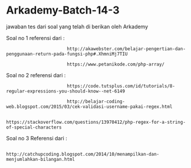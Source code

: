 # Arkademy-Batch-14-3

jawaban tes dari soal yang telah di berikan oleh Arkademy

Soal no 1 referensi dari : 
                          
                           http://akawebster.com/belajar-pengertian-dan-penggunaan-return-pada-fungsi-php#.XhmniMj7TIU

                           https://www.petanikode.com/php-array/
                           
                           
Soal no 2 referensi dari : 
                           
                           https://code.tutsplus.com/id/tutorials/8-regular-expressions-you-should-know--net-6149

                           http://belajar-coding-web.blogspot.com/2015/03/cek-validasi-username-pakai-regex.html
 
                           https://stackoverflow.com/questions/13970412/php-regex-for-a-string-of-special-characters
                           
Soal no 3 Referensi dari :
                
                           http://catchupcoding.blogspot.com/2014/10/menampilkan-dan-menjumlahkan-bilangan.html
